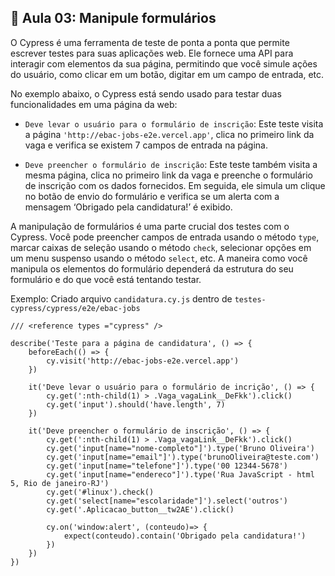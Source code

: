 ## 📝 Aula 03: Manipule formulários
O Cypress é uma ferramenta de teste de ponta a ponta que permite escrever testes para suas aplicações web. Ele fornece uma API para interagir com elementos da sua página, permitindo que você simule ações do usuário, como clicar em um botão, digitar em um campo de entrada, etc.

No exemplo abaixo, o Cypress está sendo usado para testar duas funcionalidades em uma página da web:

- ``Deve levar o usuário para o formulário de inscrição``: Este teste visita a página ``'http://ebac-jobs-e2e.vercel.app'``, clica no primeiro link da vaga e verifica se existem 7 campos de entrada na página.

- ``Deve preencher o formulário de inscrição``: Este teste também visita a mesma página, clica no primeiro link da vaga e preenche o formulário de inscrição com os dados fornecidos. Em seguida, ele simula um clique no botão de envio do formulário e verifica se um alerta com a mensagem ‘Obrigado pela candidatura!’ é exibido.

A manipulação de formulários é uma parte crucial dos testes com o Cypress. Você pode preencher campos de entrada usando o método ``type``, marcar caixas de seleção usando o método ``check``, selecionar opções em um menu suspenso usando o método ``select``, etc. A maneira como você manipula os elementos do formulário dependerá da estrutura do seu formulário e do que você está tentando testar.

Exemplo: Criado arquivo ``candidatura.cy.js`` dentro de ``testes-cypress/cypress/e2e/ebac-jobs``
```
/// <reference types ="cypress" />

describe('Teste para a página de candidatura', () => {
    beforeEach(() => {
        cy.visit('http://ebac-jobs-e2e.vercel.app')
    })

    it('Deve levar o usuário para o formulário de incrição', () => {
        cy.get(':nth-child(1) > .Vaga_vagaLink__DeFkk').click()
        cy.get('input').should('have.length', 7)  
    })

    it('Deve preencher o formulário de inscrição', () => {
        cy.get(':nth-child(1) > .Vaga_vagaLink__DeFkk').click()
        cy.get('input[name="nome-completo"]').type('Bruno Oliveira')
        cy.get('input[name="email"]').type('brunoOliveira@teste.com')
        cy.get('input[name="telefone"]').type('00 12344-5678')
        cy.get('input[name="endereco"]').type('Rua JavaScript - html 5, Rio de janeiro-RJ')
        cy.get('#linux').check()
        cy.get('select[name="escolaridade"]').select('outros')
        cy.get('.Aplicacao_button__tw2AE').click()

        cy.on('window:alert', (conteudo)=> {
            expect(conteudo).contain('Obrigado pela candidatura!')
        })
    })
})
```